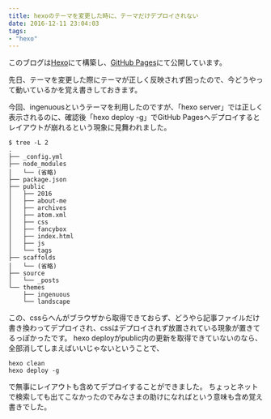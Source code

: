 ```yaml
---
title: hexoのテーマを変更した時に、テーマだけデプロイされない
date: 2016-12-11 23:04:03
tags:
- "hexo"
---
```

このブログは[Hexo](https://hexo.io/)にて構築し、[GitHub Pages](https://pages.github.com/)にて公開しています。

先日、テーマを変更した際にテーマが正しく反映されず困ったので、今どうやって動いているかを覚え書きしておきます。

今回、ingenuousというテーマを利用したのですが、「hexo server」では正しく表示されるのに、確認後「hexo deploy -g」でGitHub Pagesへデプロイするとレイアウトが崩れるという現象に見舞われました。
```
$ tree -L 2
.
├── _config.yml
├── node_modules
│   └── (省略)
├── package.json
├── public
│   ├── 2016
│   ├── about-me
│   ├── archives
│   ├── atom.xml
│   ├── css
│   ├── fancybox
│   ├── index.html
│   ├── js
│   └── tags
├── scaffolds
│   └── (省略)
├── source
│   └── _posts
└── themes
    ├── ingenuous
    └── landscape
```
この、cssらへんがブラウザから取得できておらず、どうやら記事ファイルだけ書き換わってデプロイされ、cssはデプロイされず放置されている現象が置きてるっぽかったです。
hexo deployがpublic内の更新を取得できていないのなら、全部消してしまえばいいじゃないということで、

```
hexo clean
hexo deploy -g
```

で無事にレイアウトも含めてデプロイすることができました。
ちょっとネットで検索しても出てこなかったのでみなさまの助けになればという意味も含め覚え書きでした。
